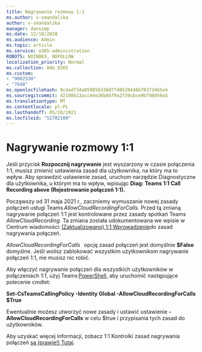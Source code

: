 ```yaml
---
title: Nagrywanie rozmowy 1:1
ms.author: v-smandalika
author: v-smandalika
manager: dansimp
ms.date: 12/18/2020
ms.audience: Admin
ms.topic: article
ms.service: o365-administration
ROBOTS: NOINDEX, NOFOLLOW
localization_priority: Normal
ms.collection: Adm_O365
ms.custom:
- "9002530"
- "7648"
ms.openlocfilehash: 8cdadf34a059856338d7f40528446b70373465e4
ms.sourcegitcommit: d2108b13acc44e26b65f9a2739cbce9bf98959a5
ms.translationtype: MT
ms.contentlocale: pl-PL
ms.lasthandoff: 05/28/2021
ms.locfileid: "52702100"
---
```

# <a name="11-call-recording"></a>Nagrywanie rozmowy 1:1

Jeśli przycisk **Rozpocznij nagrywanie** jest wyszarzony w czasie połączenia 1:1, musisz zmienić ustawienia zasad dla użytkownika, na który ma to wpływ. Aby sprawdzić ustawienie zasad, uruchom narzędzie Diagnostyczne dla użytkownika, u którym ma to wpływ, wpisując **Diag: Teams 1:1 Call Recording above (Rejestrowanie połączeń 1:1).**     

Począwszy od 31 maja 2021 r., zaczniemy wymuszanie nowej zasady połączeń usługi Teams *AllowCloudRecordingForCalls.* Przed tą zmianą nagrywanie połączeń 1:1 jest kontrolowane przez zasady spotkań Teams *AllowCloudRecording.* Ta zmiana została udokumentowana we wpisie w Centrum wiadomości: [(Zaktualizowano) 1:1 Wprowadzenie](https://portal.microsoft.com/Adminportal/Home?ref=MessageCenter/:/messages/MC238796)do zasad nagrywania połączeń.  

*AllowCloudRecordingForCalls*   opcję zasad połączeń jest domyślnie **$False** domyślne. Jeśli wolisz zablokować wszystkim użytkownikom nagrywanie połączeń 1:1, nie musisz nic robić.  

Aby włączyć nagrywanie połączeń dla wszystkich użytkowników w połączeniach 1:1, użyj Teams [PowerShell,](/microsoftteams/teams-powershell-install) aby uruchomić następujące polecenie cmdlet: 

**Set-CsTeamsCallingPolicy -Identity Global -AllowCloudRecordingForCalls $True** 

Ewentualnie możesz utworzyć nowe zasady i ustawić ustawienie **-AllowCloudRecordingForCalls** w celu $true i przypisania tych zasad do użytkowników.  

Aby uzyskać więcej informacji, zobacz 1:1 Kontrolki zasad nagrywania połączeń [są (prawie!) Tutaj](https://techcommunity.microsoft.com/t5/microsoft-teams-support/1-1-call-recording-policy-controls-are-almost-here/ba-p/2217668).
